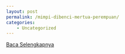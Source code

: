 ```yaml
---
layout: post
permalink: /mimpi-dibenci-mertua-perempuan/
categories:
    - Uncategorized
---
```


[Baca Selengkapnya](/06)